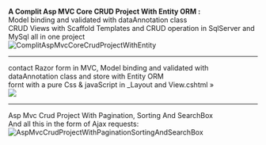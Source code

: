 <b>A Complit Asp MVC Core CRUD Project With Entity ORM :</b>
<br>
Model binding and validated with dataAnnotation class
<br>
CRUD Views with Scaffold Templates and CRUD operation in SqlServer and MySql all in one project
<br>
![ComplitAspMvcCoreCrudProjectWithEntity](https://github.com/user-attachments/assets/494e178e-d61a-4ecb-81df-a054e900d314)
<br><hr>
contact Razor form in MVC, Model binding and validated with dataAnnotation class and store with Entity ORM 
<br>
fornt with a pure Css & javaScript in _Layout and View.cshtml »
<br>
<img src="https://github.com/user-attachments/assets/6c8ba8e3-f3d5-4b74-9414-391c3e0fc49d" />
<br><hr>
Asp Mvc Crud Project With Pagination, Sorting And SearchBox
<br>
And all this in the form of Ajax requests:
<br>
![AspMvcCrudProjectWithPaginationSortingAndSearchBox](https://github.com/user-attachments/assets/c8cd3190-68da-4ac4-bf49-1195d4acda2b)

